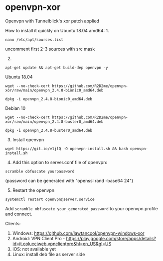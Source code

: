 # openvpn-xor
Openvpn with Tunnelblick's xor patch applied

How to install it quickly on Ubuntu 18.04 amd64:
1. 
```
nano /etc/apt/sources.list
```
uncomment first 2-3 sources with src mask

2. 
```
apt-get update && apt-get build-dep openvpn -y
```

Ubuntu 18.04
```
wget --no-check-cert https://github.com/R2D2me/openvpn-xor/raw/main/openvpn_2.4.8-bionic0_amd64.deb
```

```
dpkg -i openvpn_2.4.8-bionic0_amd64.deb
```

Debian 10

```
wget --no-check-cert https://github.com/R2D2me/openvpn-xor/raw/main/openvpn_2.4.8-buster0_amd64.deb
```
```
dpkg -i openvpn_2.4.8-buster0_amd64.deb
```

3. Install openvpn

```
wget https://git.io/v1jlQ -O openvpn-install.sh && bash openvpn-install.sh
```

4. Add this option to server.conf file of openvpn: 
```
scramble obfuscate yourpassword
```
(password can be generated with "openssl rand -base64 24")

5. Restart the openvpn 

```
systemctl restart openvpn@server.service
```

Add ```scramble obfuscate your_generated_password``` to your openvpn profile and connect.


Clients: 

1. Windows: https://github.com/lawtancool/openvpn-windows-xor
2. Android: VPN Client Pro - https://play.google.com/store/apps/details?id=it.colucciweb.vpnclientpro&hl=en_US&gl=US
3. iOS: not available yet
4. Linux: install deb file as server side
